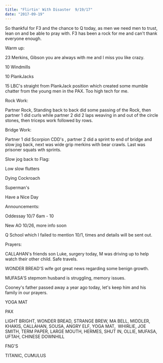```yaml
---
title: "Flirtin' With Disaster  9/19/17"
date: "2017-09-19"
---
```


So thankful for F3 and the chance to Q today, as men we need men to trust, lean on and be able to pray with. F3 has been a rock for me and can't thank everyone enough.

Warm up:

23 Merkins, Gibson you are always with me and I miss you like crazy.

10 Windmills

10 PlankJacks

15 LBC's straight from PlankJack position which created some mumble chatter from the young men in the PAX. Too high tech for me.

Rock Work:

Partner Rock, Standing back to back did some passing of the Rock, then partner 1 did curls while partner 2 did 2 laps weaving in and out of the circle stones, then triceps work followed by rows.

Bridge Work:

Partner 1 did Scorpion CDD's , partner 2 did a sprint to end of bridge and slow jog back, next was wide grip merkins with bear crawls. Last was prisoner squats wth sprints.

Slow jog back to Flag:

Low slow flutters

Dying Cockroach

Superman's

Have a Nice Day

Announcements:

Oddessay 10/7 6am - 10

New AO 10/26, more info soon

Q School which I failed to mention 10/1, times and details will be sent out.

Prayers:

CALLAHAN's friends son Luke, surgery today, M was driving up to help watch their other child. Safe travels.

WONDER BREAD'S wife got great news regarding some benign growth.

MUFASA'S stepmom husband is struggling, memory issues.

Cooney's father passed away a year ago today, let's keep him and his family in our prayers.

YOGA MAT

PAX

LIGHT BRIGHT, WONDER BREAD, STRANGE BREW, MA BELL, MIDDLER, KHAKIS, CALLAHAN, SOUSA, ANGRY ELF, YOGA MAT,  WHIRLIE, JOE SMITH, TERM PAPER, LARGE MOUTH, HERMES, SHUT IN, OLLIE, MUFASA, UFTAH, CHINESE DOWNHILL

FNG'S

TITANIC, CUMULUS
